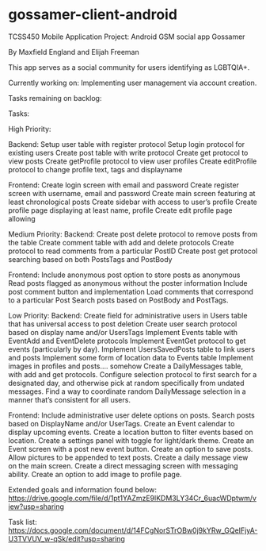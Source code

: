 # gossamer-client-android
TCSS450 Mobile Application Project: Android GSM social app Gossamer

By Maxfield England and Elijah Freeman

This app serves as a social community for users identifying as LGBTQIA+.

Currently working on: 
Implementing user management via account creation.


Tasks remaining on backlog:

Tasks:

High Priority:

Backend:
Setup user table with register protocol
Setup login protocol for existing users
Create post table with write protocol
Create get protocol to view posts
Create getProfile protocol to view user profiles
Create editProfile protocol to change profile text, tags and displayname

Frontend:
Create login screen with email and password
Create register screen with username, email and password
Create main screen featuring at least chronological posts
Create sidebar with access to user’s profile
Create profile page displaying at least name, profile
Create edit profile page allowing 


Medium Priority:
Backend:
Create post delete protocol to remove posts from the table
Create comment table with add and delete protocols
Create protocol to read comments from a particular PostID
Create post get protocol searching based on both PostsTags and PostBody

Frontend:
Include anonymous post option to store posts as anonymous
Read posts flagged as anonymous without the poster information
Include post comment button and implementation
Load comments that correspond to a particular Post
Search posts based on PostBody and PostTags. 


Low Priority:
Backend:
Create field for administrative users in Users table that has universal access to post deletion
Create user search protocol based on display name and/or UsersTags
Implement Events table with EventAdd and EventDelete protocols
Implement EventGet protocol to get events (particularly by day).
Implement UsersSavedPosts table to link users and posts
Implement some form of location data to Events table
Implement images in profiles and posts…. somehow
Create a DailyMessages table, with add and get protocols. Configure selection protocol to first search for a designated day, and otherwise pick at random specifically from undated messages.
Find a way to coordinate random DailyMessage selection in a manner that’s consistent for all users.



Frontend:
Include administrative user delete options on posts. 
Search posts based on DisplayName and/or UserTags.
Create an Event calendar to display upcoming events. 
Create a location button to filter events based on location. 
Create a settings panel with toggle for light/dark theme. 
Create an Event screen with a post new event button. 
Create an option to save posts. 
Allow pictures to be appended to text posts. 
Create a daily message view on the main screen. 
Create a direct messaging screen with messaging ability. 
Create an option to add image to profile page. 

Extended goals and information found below:
https://drive.google.com/file/d/1pt1YAZmzE9lKDM3LY34Cr_6uacWDptwm/view?usp=sharing

Task list:
https://docs.google.com/document/d/14FCgNorSTrOBw0j9kYRw_GQeIFjyA-U3TVVUV_w-qSk/edit?usp=sharing
